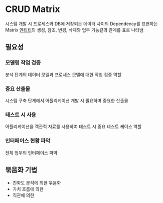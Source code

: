 # CRUD Matrix
시스템 개발 시 프로세스와 DB에 저장되는 데이터 사이의 Dependency를 표현하는 Matrix
[엔티티](ComputerScience/DataBase/Entity.md)의 생성, 참조, 변경, 삭제와 업무 기능같의 관계를 표로 나타냄

## 필요성
### 모델링 작업 검증
분석 단계의 데이터 모델과 프로세스 모델에 대한 작업 검증 역할

### 중요 산출물
시스템 구축 단계에서 어플리케이션 개발 시 필요하며 중요한 산출물

### 테스트 시 사용
어플리케이션을 객관적 자료를 사용하여 테스트 시 중요 테스트 케이스 역할

### 인터페이스 현황 파악
전체 업무의 인터페이스 파악

## 묶음화 기법
- 친화도 분석에 의한 묶음화
- 가치 흐름에 의한
- 직관에 의한